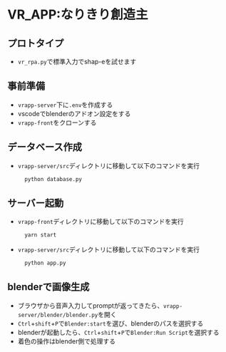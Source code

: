 # VR_APP:なりきり創造主


## プロトタイプ
- `vr_rpa.py`で標準入力でshap-eを試せます

## 事前準備
- `vrapp-server`下に`.env`を作成する
- vscodeでblenderのアドオン設定をする
- `vrapp-front`をクローンする
  
## データベース作成
- `vrapp-server/src`ディレクトリに移動して以下のコマンドを実行
  ```bash
    python database.py
  ```  

## サーバー起動
- `vrapp-front`ディレクトリに移動して以下のコマンドを実行
  ```bash
    yarn start
  ```  
- `vrapp-server/src`ディレクトリに移動して以下のコマンドを実行
  ```bash
    python app.py
  ```    

## blenderで画像生成
- ブラウザから音声入力してpromptが返ってきたら、`vrapp-server/blender/blender.py`を開く
- `Ctrl`+`shift`+`P`で`Blender:start`を選び、blenderのパスを選択する
- blenderが起動したら、`Ctrl`+`shift`+`P`で`Blender:Run Script`を選択する
- 着色の操作はblender側で処理する